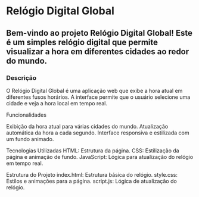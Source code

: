 <h1>Relógio Digital Global</h1>

<h2>Bem-vindo ao projeto Relógio Digital Global! Este é um simples relógio digital que permite visualizar a hora em diferentes cidades ao redor do mundo.</h2>

<h3>Descrição</h3>
O Relógio Digital Global é uma aplicação web que exibe a hora atual em diferentes fusos horários. A interface permite que o usuário selecione uma cidade e veja a hora local em tempo real.

Funcionalidades

Exibição da hora atual para várias cidades do mundo.
Atualização automática da hora a cada segundo.
Interface responsiva e estilizada com um fundo animado.

Tecnologias Utilizadas
HTML: Estrutura da página.
CSS: Estilização da página e animação de fundo.
JavaScript: Lógica para atualização do relógio em tempo real.

Estrutura do Projeto
index.html: Estrutura básica do relógio.
style.css: Estilos e animações para a página.
script.js: Lógica de atualização do relógio.
